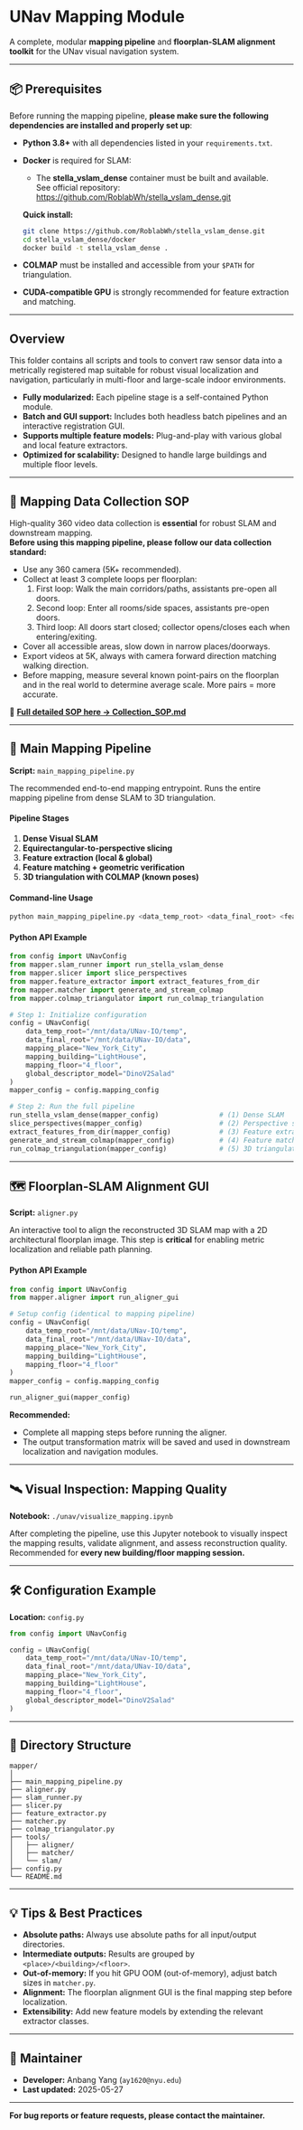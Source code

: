 # UNav Mapping Module

A complete, modular **mapping pipeline** and **floorplan-SLAM alignment toolkit** for the UNav visual navigation system.

---

## 📦 Prerequisites

Before running the mapping pipeline, **please make sure the following dependencies are installed and properly set up**:

- **Python 3.8+** with all dependencies listed in your `requirements.txt`.
- **Docker** is required for SLAM:
    - The **stella_vslam_dense** container must be built and available.  
      See official repository:  
      https://github.com/RoblabWh/stella_vslam_dense.git

    **Quick install:**
    ```sh
    git clone https://github.com/RoblabWh/stella_vslam_dense.git
    cd stella_vslam_dense/docker
    docker build -t stella_vslam_dense .
    ```

- **COLMAP** must be installed and accessible from your `$PATH` for triangulation.

- **CUDA-compatible GPU** is strongly recommended for feature extraction and matching.

---

## Overview

This folder contains all scripts and tools to convert raw sensor data into a metrically registered map suitable for robust visual localization and navigation, particularly in multi-floor and large-scale indoor environments.

- **Fully modularized:** Each pipeline stage is a self-contained Python module.
- **Batch and GUI support:** Includes both headless batch pipelines and an interactive registration GUI.
- **Supports multiple feature models:** Plug-and-play with various global and local feature extractors.
- **Optimized for scalability:** Designed to handle large buildings and multiple floor levels.

---

## 🎥 Mapping Data Collection SOP

High-quality 360 video data collection is **essential** for robust SLAM and downstream mapping.  
**Before using this mapping pipeline, please follow our data collection standard:**

- Use any 360 camera (5K+ recommended).
- Collect at least 3 complete loops per floorplan:
    1. First loop: Walk the main corridors/paths, assistants pre-open all doors.
    2. Second loop: Enter all rooms/side spaces, assistants pre-open doors.
    3. Third loop: All doors start closed; collector opens/closes each when entering/exiting.
- Cover all accessible areas, slow down in narrow places/doorways.
- Export videos at 5K, always with camera forward direction matching walking direction.
- Before mapping, measure several known point-pairs on the floorplan and in the real world to determine average scale. More pairs = more accurate.

:page_facing_up: **[Full detailed SOP here → Collection_SOP.md](Collection_SOP.md)**

---

## 🚀 Main Mapping Pipeline

**Script:** `main_mapping_pipeline.py`

The recommended end-to-end mapping entrypoint. Runs the entire mapping pipeline from dense SLAM to 3D triangulation.

#### **Pipeline Stages**

1. **Dense Visual SLAM**  
2. **Equirectangular-to-perspective slicing**  
3. **Feature extraction (local & global)**  
4. **Feature matching + geometric verification**  
5. **3D triangulation with COLMAP (known poses)**  

#### **Command-line Usage**

```sh
python main_mapping_pipeline.py <data_temp_root> <data_final_root> <feature_model> <place> <building> <floor>
```

#### **Python API Example**

```python
from config import UNavConfig
from mapper.slam_runner import run_stella_vslam_dense
from mapper.slicer import slice_perspectives
from mapper.feature_extractor import extract_features_from_dir
from mapper.matcher import generate_and_stream_colmap
from mapper.colmap_triangulator import run_colmap_triangulation

# Step 1: Initialize configuration
config = UNavConfig(
    data_temp_root="/mnt/data/UNav-IO/temp",
    data_final_root="/mnt/data/UNav-IO/data",
    mapping_place="New_York_City",
    mapping_building="LightHouse",
    mapping_floor="4_floor",
    global_descriptor_model="DinoV2Salad"
)
mapper_config = config.mapping_config

# Step 2: Run the full pipeline
run_stella_vslam_dense(mapper_config)               # (1) Dense SLAM
slice_perspectives(mapper_config)                   # (2) Perspective slicing
extract_features_from_dir(mapper_config)            # (3) Feature extraction
generate_and_stream_colmap(mapper_config)           # (4) Feature matching + verification
run_colmap_triangulation(mapper_config)             # (5) 3D triangulation
```

---

## 🗺️ Floorplan-SLAM Alignment GUI

**Script:** `aligner.py`

An interactive tool to align the reconstructed 3D SLAM map with a 2D architectural floorplan image. This step is **critical** for enabling metric localization and reliable path planning.

#### **Python API Example**

```python
from config import UNavConfig
from mapper.aligner import run_aligner_gui

# Setup config (identical to mapping pipeline)
config = UNavConfig(
    data_temp_root="/mnt/data/UNav-IO/temp",
    data_final_root="/mnt/data/UNav-IO/data",
    mapping_place="New_York_City",
    mapping_building="LightHouse",
    mapping_floor="4_floor"
)
mapper_config = config.mapping_config

run_aligner_gui(mapper_config)
```

**Recommended:**  
- Complete all mapping steps before running the aligner.  
- The output transformation matrix will be saved and used in downstream localization and navigation modules.

---

## 🛰️ Visual Inspection: Mapping Quality

**Notebook:** `./unav/visualize_mapping.ipynb`

After completing the pipeline, use this Jupyter notebook to visually inspect the mapping results, validate alignment, and assess reconstruction quality.  
Recommended for **every new building/floor mapping session.**

---

## 🛠️ Configuration Example

**Location:** `config.py`

```python
from config import UNavConfig

config = UNavConfig(
    data_temp_root="/mnt/data/UNav-IO/temp",
    data_final_root="/mnt/data/UNav-IO/data",
    mapping_place="New_York_City",
    mapping_building="LightHouse",
    mapping_floor="4_floor",
    global_descriptor_model="DinoV2Salad"
)
```

---

## 📁 Directory Structure

```
mapper/
│
├── main_mapping_pipeline.py
├── aligner.py
├── slam_runner.py
├── slicer.py
├── feature_extractor.py
├── matcher.py
├── colmap_triangulator.py
├── tools/
│   ├── aligner/
│   ├── matcher/
│   └── slam/
├── config.py
└── README.md
```

---

## 💡 Tips & Best Practices

- **Absolute paths:** Always use absolute paths for all input/output directories.
- **Intermediate outputs:** Results are grouped by `<place>/<building>/<floor>`.
- **Out-of-memory:** If you hit GPU OOM (out-of-memory), adjust batch sizes in `matcher.py`.
- **Alignment:** The floorplan alignment GUI is the final mapping step before localization.
- **Extensibility:** Add new feature models by extending the relevant extractor classes.

---

## 👤 Maintainer

- **Developer:** Anbang Yang (`ay1620@nyu.edu`)
- **Last updated:** 2025-05-27

---

**For bug reports or feature requests, please contact the maintainer.**


